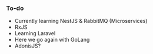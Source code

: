 ### To-do
- Currently learning NestJS & RabbitMQ (Microservices)
- RxJS
- Learning Laravel
- Here we go again with GoLang
- AdonisJS?
 

<!--
**Hanivan/Hanivan** is a ✨ _special_ ✨ repository because its `README.md` (this file) appears on your GitHub profile.

Here are some ideas to get you started:

- 🔭 I’m currently working on ...
- 🌱 I’m currently learning ...
- 👯 I’m looking to collaborate on ...
- 🤔 I’m looking for help with ...
- 💬 Ask me about ...
- 📫 How to reach me: ...
- 😄 Pronouns: ...
- ⚡ Fun fact: ...
-->
